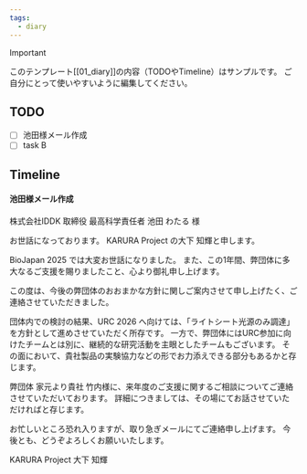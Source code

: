 ```yaml
---
tags:
  - diary
---
```

> [!IMPORTANT]
> このテンプレート[[01_diary]]の内容（TODOやTimeline）はサンプルです。
> ご自分にとって使いやすいように編集してください。

## TODO
- [ ] 池田様メール作成
- [ ] task B

## Timeline
#### 池田様メール作成
株式会社IDDK
取締役 最高科学責任者
池田 わたる 様

お世話になっております。
KARURA Project の大下 知輝と申します。

BioJapan 2025 では大変お世話になりました。
また、この1年間、弊団体に多大なるご支援を賜りましたこと、心より御礼申し上げます。

この度は、今後の弊団体のおおまかな方針に関しご案内させて申し上げたく、ご連絡させていただきました。

団体内での検討の結果、URC 2026 へ向けては、「ライトシート光源のみ調達」を方針として進めさせていただく所存です。
一方で、弊団体にはURC参加に向けたチームとは別に、継続的な研究活動を主眼としたチームもございます。
その面において、貴社製品の実験協力などの形でお力添えできる部分もあるかと存じます。

弊団体 家元より貴社 竹内様に、来年度のご支援に関するご相談についてご連絡させていただいております。
詳細につきましては、その場にてお話させていただければと存じます。

お忙しいところ恐れ入りますが、取り急ぎメールにてご連絡申し上げます。
今後とも、どうぞよろしくお願いいたします。

KARURA Project
大下 知輝